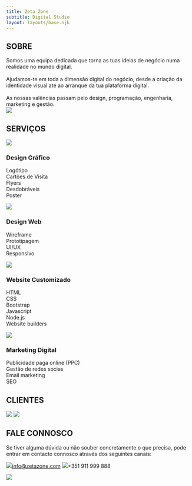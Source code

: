 ```yaml
---
title: Zeta Zone
subtitle: Digital Studio
layout: layouts/base.njk
---
```


<!---------------------------------------------------------------------->
<div id="about">

## SOBRE

<div class="about-col-1">
Somos uma equipa dedicada que torna as tuas ideias de negócio numa realidade no mundo digital. 
<br><br>
Ajudamos-te em toda a dimensão digital do negócio, desde a criação da identidade visual até ao arranque da tua plataforma digital.
<br><br>
As nossas valências passam pelo design, programação, engenharia, marketing e gestão.
</div>

<div class="about-col-2">
<img class="img_team" src="/images/team-big.png">
</div>

</div>
<!---------------------------------------------------------------------->
<div id="services">

## SERVIÇOS

<div class="services-col-1">
<img class="service-1" src="/images/svg/pencil-ruler-solid.svg">

### Design Gráfico

Logótipo
<br>
Cartões de Visita
<br>
Flyers
<br>
Desdobráveis
<br>
Poster

</div>

<div class="services-col-2">
<img class="service-2" src="/images/svg/object-group-regular.svg">

### Design Web

Wireframe
<br>
Prototipagem
<br>
UI/UX
<br>
Responsivo

</div>

<div class="services-col-3">
<img class="service-3" src="/images/svg/desktop-solid.svg">

### Website Customizado

HTML
<br>
CSS
<br>
Bootstrap
<br>
Javascript
<br>
Node.js
<br>
Website builders

</div>

<div class="services-col-4">
<img class="service-4" src="/images/svg/bullseye-solid.svg">

### Marketing Digital

Publicidade paga online (PPC)
<br>
Gestão de redes socias
<br>
Email marketing
<br>
SEO

</div>

</div>
<!---------------------------------------------------------------------->
<div id="clients">

## CLIENTES

<img class="" src="/images/">
<img class="" src="/images/">

</div>
<!---------------------------------------------------------------------->
<div id="talk">

## FALE CONNOSCO

<div class="services-col-1">

Se tiver alguma dúvida ou não souber concretamente o que precisa, pode entrar em contacto connosco através dos seguintes canais:

<img class="" src="/images/svg/envelope-regular.svg">info@zetazone.com
<img class="" src="/images/svg/whatsapp-brands.svg">+351 911 999 888

</div>

<div class="services-col-2">

<img class="" src="/images/conversation.png">

</div>

</div>








